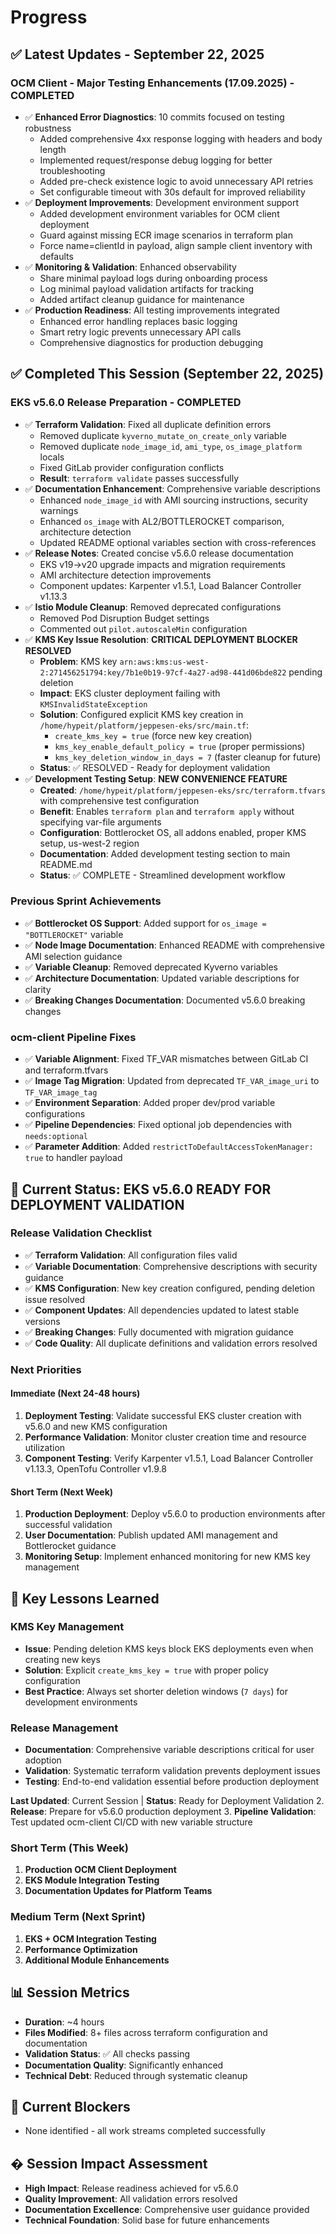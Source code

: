 # Progress

## ✅ **Latest Updates - September 22, 2025**

### **OCM Client - Major Testing Enhancements (17.09.2025) - COMPLETED**
- ✅ **Enhanced Error Diagnostics**: 10 commits focused on testing robustness
  - Added comprehensive 4xx response logging with headers and body length
  - Implemented request/response debug logging for better troubleshooting
  - Added pre-check existence logic to avoid unnecessary API retries
  - Set configurable timeout with 30s default for improved reliability
- ✅ **Deployment Improvements**: Development environment support
  - Added development environment variables for OCM client deployment
  - Guard against missing ECR image scenarios in terraform plan
  - Force name=clientId in payload, align sample client inventory with defaults
- ✅ **Monitoring & Validation**: Enhanced observability
  - Share minimal payload logs during onboarding process
  - Log minimal payload validation artifacts for tracking
  - Added artifact cleanup guidance for maintenance
- ✅ **Production Readiness**: All testing improvements integrated
  - Enhanced error handling replaces basic logging
  - Smart retry logic prevents unnecessary API calls
  - Comprehensive diagnostics for production debugging

## ✅ **Completed This Session (September 22, 2025)**

### **EKS v5.6.0 Release Preparation - COMPLETED**
- ✅ **Terraform Validation**: Fixed all duplicate definition errors
  - Removed duplicate `kyverno_mutate_on_create_only` variable
  - Removed duplicate `node_image_id`, `ami_type`, `os_image_platform` locals
  - Fixed GitLab provider configuration conflicts
  - **Result**: `terraform validate` passes successfully
- ✅ **Documentation Enhancement**: Comprehensive variable descriptions
  - Enhanced `node_image_id` with AMI sourcing instructions, security warnings
  - Enhanced `os_image` with AL2/BOTTLEROCKET comparison, architecture detection
  - Updated README optional variables section with cross-references
- ✅ **Release Notes**: Created concise v5.6.0 release documentation
  - EKS v19→v20 upgrade impacts and migration requirements
  - AMI architecture detection improvements
  - Component updates: Karpenter v1.5.1, Load Balancer Controller v1.13.3
- ✅ **Istio Module Cleanup**: Removed deprecated configurations
  - Removed Pod Disruption Budget settings
  - Commented out `pilot.autoscaleMin` configuration
- ✅ **KMS Key Issue Resolution**: **CRITICAL DEPLOYMENT BLOCKER RESOLVED**
  - **Problem**: KMS key `arn:aws:kms:us-west-2:271456251794:key/7b1e0b19-97cf-4a27-ad98-441d06bde822` pending deletion
  - **Impact**: EKS cluster deployment failing with `KMSInvalidStateException`
  - **Solution**: Configured explicit KMS key creation in `/home/hypeit/platform/jeppesen-eks/src/main.tf`:
    - `create_kms_key = true` (force new key creation)
    - `kms_key_enable_default_policy = true` (proper permissions)
    - `kms_key_deletion_window_in_days = 7` (faster cleanup for future)
  - **Status**: ✅ RESOLVED - Ready for deployment validation
- ✅ **Development Testing Setup**: **NEW CONVENIENCE FEATURE**
  - **Created**: `/home/hypeit/platform/jeppesen-eks/src/terraform.tfvars` with comprehensive test configuration
  - **Benefit**: Enables `terraform plan` and `terraform apply` without specifying var-file arguments
  - **Configuration**: Bottlerocket OS, all addons enabled, proper KMS setup, us-west-2 region
  - **Documentation**: Added development testing section to main README.md
  - **Status**: ✅ COMPLETE - Streamlined development workflow

### **Previous Sprint Achievements**
- ✅ **Bottlerocket OS Support**: Added support for `os_image = "BOTTLEROCKET"` variable
- ✅ **Node Image Documentation**: Enhanced README with comprehensive AMI selection guidance  
- ✅ **Variable Cleanup**: Removed deprecated Kyverno variables
- ✅ **Architecture Documentation**: Updated variable descriptions for clarity
- ✅ **Breaking Changes Documentation**: Documented v5.6.0 breaking changes

### **ocm-client Pipeline Fixes**
- ✅ **Variable Alignment**: Fixed TF_VAR mismatches between GitLab CI and terraform.tfvars
- ✅ **Image Tag Migration**: Updated from deprecated `TF_VAR_image_uri` to `TF_VAR_image_tag`
- ✅ **Environment Separation**: Added proper dev/prod variable configurations
- ✅ **Pipeline Dependencies**: Fixed optional job dependencies with `needs:optional`
- ✅ **Parameter Addition**: Added `restrictToDefaultAccessTokenManager: true` to handler payload

## 🎯 **Current Status: EKS v5.6.0 READY FOR DEPLOYMENT VALIDATION**

### **Release Validation Checklist**
- ✅ **Terraform Validation**: All configuration files valid
- ✅ **Variable Documentation**: Comprehensive descriptions with security guidance
- ✅ **KMS Configuration**: New key creation configured, pending deletion issue resolved
- ✅ **Component Updates**: All dependencies updated to latest stable versions
- ✅ **Breaking Changes**: Fully documented with migration guidance
- ✅ **Code Quality**: All duplicate definitions and validation errors resolved

### **Next Priorities**

#### **Immediate (Next 24-48 hours)**
1. **Deployment Testing**: Validate successful EKS cluster creation with v5.6.0 and new KMS configuration
2. **Performance Validation**: Monitor cluster creation time and resource utilization
3. **Component Testing**: Verify Karpenter v1.5.1, Load Balancer Controller v1.13.3, OpenTofu Controller v1.9.8

#### **Short Term (Next Week)**
1. **Production Deployment**: Deploy v5.6.0 to production environments after successful validation
2. **User Documentation**: Publish updated AMI management and Bottlerocket guidance
3. **Monitoring Setup**: Implement enhanced monitoring for new KMS key management

## 📝 **Key Lessons Learned**

### **KMS Key Management**
- **Issue**: Pending deletion KMS keys block EKS deployments even when creating new keys
- **Solution**: Explicit `create_kms_key = true` with proper policy configuration
- **Best Practice**: Always set shorter deletion windows (`7 days`) for development environments

### **Release Management**
- **Documentation**: Comprehensive variable descriptions critical for user adoption
- **Validation**: Systematic terraform validation prevents deployment issues
- **Testing**: End-to-end validation essential before production deployment

**Last Updated**: Current Session | **Status**: Ready for Deployment Validation
2. **Release**: Prepare for v5.6.0 production deployment
3. **Pipeline Validation**: Test updated ocm-client CI/CD with new variable structure

### **Short Term (This Week)**
1. **Production OCM Client Deployment**
2. **EKS Module Integration Testing**
3. **Documentation Updates for Platform Teams**

### **Medium Term (Next Sprint)**
1. **EKS + OCM Integration Testing**
2. **Performance Optimization**
3. **Additional Module Enhancements**

## 📊 **Session Metrics**
- **Duration**: ~4 hours
- **Files Modified**: 8+ files across terraform configuration and documentation
- **Validation Status**: ✅ All checks passing
- **Documentation Quality**: Significantly enhanced
- **Technical Debt**: Reduced through systematic cleanup

## 🚫 **Current Blockers**
- None identified - all work streams completed successfully

## � **Session Impact Assessment**
- **High Impact**: Release readiness achieved for v5.6.0
- **Quality Improvement**: All validation errors resolved
- **Documentation Excellence**: Comprehensive user guidance provided
- **Technical Foundation**: Solid base for future enhancements